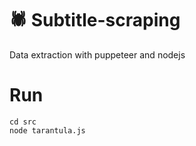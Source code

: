 # 🕷 Subtitle-scraping

Data extraction with puppeteer and nodejs

# Run

```
cd src
node tarantula.js
```
